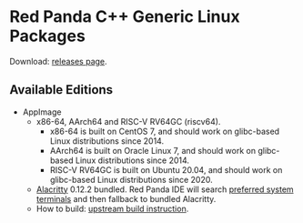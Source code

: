 # Red Panda C++ Generic Linux Packages

Download: [releases page](https://github.com/cyano-linux/redpanda-cpp/releases).

## Available Editions

* AppImage
  * x86-64, AArch64 and RISC-V RV64GC (riscv64).
    * x86-64 is built on CentOS 7, and should work on glibc-based Linux distributions since 2014.
    * AArch64 is built on Oracle Linux 7, and should work on glibc-based Linux distributions since 2014.
    * RISC-V RV64GC is built on Ubuntu 20.04, and should work on glibc-based Linux distributions since 2020.
  * [Alacritty](https://github.com/alacritty/alacritty) 0.12.2 bundled. Red Panda IDE will search [preferred system terminals](https://github.com/royqh1979/RedPanda-CPP/blob/2.18/RedPandaIDE/settings.cpp#L3377) and then fallback to bundled Alacritty.
  * How to build: [upstream build instruction](https://github.com/royqh1979/RedPanda-CPP/blob/master/BUILD.md).
